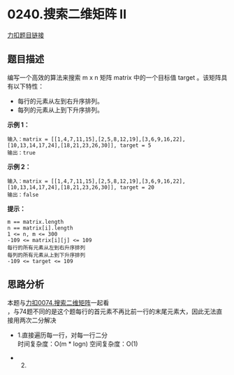 # 0240.搜索二维矩阵 II

[力扣题目链接](https://leetcode-cn.com/problems/search-a-2d-matrix-ii/)  

## 题目描述  

编写一个高效的算法来搜索 m x n 矩阵 matrix 中的一个目标值 target 。该矩阵具有以下特性：

* 每行的元素从左到右升序排列。
* 每列的元素从上到下升序排列。  

**示例 1：**  

    输入：matrix = [[1,4,7,11,15],[2,5,8,12,19],[3,6,9,16,22],[10,13,14,17,24],[18,21,23,26,30]], target = 5
    输出：true  

**示例 2：**  

    输入：matrix = [[1,4,7,11,15],[2,5,8,12,19],[3,6,9,16,22],[10,13,14,17,24],[18,21,23,26,30]], target = 20
    输出：false  

**提示：**

    m == matrix.length
    n == matrix[i].length
    1 <= n, m <= 300
    -109 <= matrix[i][j] <= 109
    每行的所有元素从左到右升序排列
    每列的所有元素从上到下升序排列
    -109 <= target <= 109  



## 思路分析  
本题与[力扣0074.搜索二维矩阵](https://leetcode-cn.com/problems/search-a-2d-matrix/)一起看  
，与74题不同的是这个题每行的首元素不再比前一行的末尾元素大，因此无法直接用两次二分解决  

* 1.直接遍历每一行，对每一行二分    
    时间复杂度：O(m * logn)
    空间复杂度：O(1)  

* 2.
